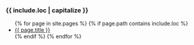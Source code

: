 ### {{ include.loc | capitalize  }}

<ul>
  {% for page in site.pages %}
    {% if page.path contains include.loc %}
  <li><a href="{{ page.url }}">{{ page.title }}</a></li>
    {% endif %}
  {% endfor %}
</ul>
